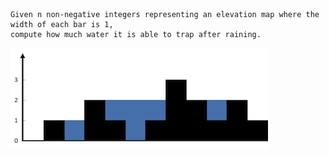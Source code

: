 ```
Given n non-negative integers representing an elevation map where the width of each bar is 1, 
compute how much water it is able to trap after raining.
```

![alt text](https://github.com/Nadav35/Coding_Practice/blob/master/assets/rainwatertrap.png "image 1")